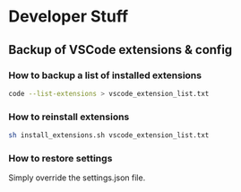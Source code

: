 # Developer Stuff
## Backup of VSCode extensions & config

### How to backup a list of installed extensions

```bash
code --list-extensions > vscode_extension_list.txt
```

### How to reinstall extensions

```bash
sh install_extensions.sh vscode_extension_list.txt
```

### How to restore settings

Simply override the settings.json file.
